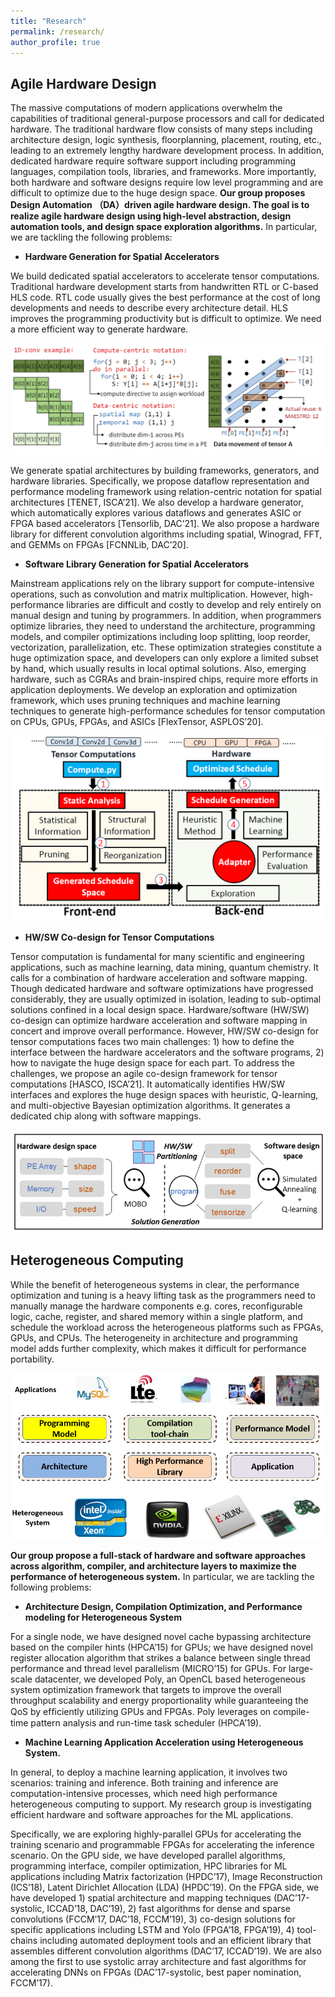```yaml
---
title: "Research"
permalink: /research/
author_profile: true
---
```


## Agile Hardware Design 
The massive computations of modern applications overwhelm the capabilities of traditional general-purpose processors and call for dedicated hardware. The traditional hardware flow consists of many steps including architecture design, logic synthesis, floorplanning, placement, routing, etc., leading to an extremely lengthy hardware development process. In addition, dedicated hardware require software support including programming languages, compilation tools, libraries, and frameworks. More importantly, both hardware and software designs require low level programming and are difficult to optimize due to the huge design space. **Our group proposes Design Automation （DA）driven agile hardware design. The goal is to realize agile hardware design using high-level abstraction, design automation tools, and design space exploration algorithms.** In particular, we are tackling the following problems:

*  **Hardware Generation for Spatial Accelerators**

We build dedicated spatial accelerators to accelerate tensor computations. Traditional hardware development starts from handwritten RTL or C-based HLS code. RTL code usually gives the best performance at the cost of long developments and needs to describe every architecture detail. HLS improves the programming productivity but is difficult to optimize. We need a more efficient way to generate hardware. 

<img src="/images/image001.png" />
 
We generate spatial architectures by building frameworks, generators, and hardware libraries. Specifically, we propose dataflow representation and performance modeling framework using relation-centric notation for spatial architectures [TENET, ISCA’21]. We also develop a hardware generator, which automatically explores various dataflows and generates ASIC or FPGA based accelerators [Tensorlib, DAC’21]. We also propose a hardware library for different convolution algorithms including spatial, Winograd, FFT, and GEMMs on FPGAs [FCNNLib, DAC’20]. 

*  **Software Library Generation for Spatial Accelerators**

Mainstream applications rely on the library support for compute-intensive operations, such as convolution and matrix multiplication. However, high-performance libraries are difficult and costly to develop and rely entirely on manual design and tuning by programmers. In addition, when programmers optimize libraries, they need to understand the architecture, programming models, and compiler optimizations including loop splitting, loop reorder, vectorization, parallelization, etc. These optimization strategies constitute a huge optimization space, and developers can only explore a limited subset by hand, which usually results in local optimal solutions. Also, emerging hardware, such as CGRAs and brain-inspired chips, require more efforts in application deployments. We develop an exploration and optimization framework, which uses pruning techniques and machine learning techniques to generate high-performance schedules for tensor computation on CPUs, GPUs, FPGAs, and ASICs [FlexTensor, ASPLOS’20].

<img src="/images/image002.png" />
 
*  **HW/SW Co-design for Tensor Computations**

Tensor computation is fundamental for many scientific and engineering applications, such as machine learning, data mining, quantum chemistry. It calls for a combination of hardware acceleration and software mapping. Though dedicated hardware and software optimizations have progressed considerably, they are usually optimized in isolation, leading to  sub-optimal solutions confined in a local design space. Hardware/software (HW/SW) co-design can optimize hardware acceleration and software mapping in concert and improve overall performance. However, HW/SW co-design for tensor computations faces two main challenges: 1) how to define the interface between the hardware accelerators and the software programs, 2) how to navigate the huge design space for each part. To address the challenges, we propose an agile co-design framework for tensor computations [HASCO, ISCA’21].  It automatically identifies HW/SW interfaces and explores the huge design spaces with heuristic, Q-learning, and multi-objective Bayesian optimization algorithms. It generates a dedicated chip along with software mappings. 
 
<img src="/images/image003.png" />

## Heterogeneous Computing
While the benefit of heterogeneous systems in clear, the performance optimization and tuning is a heavy lifting task as the programmers need to manually manage the hardware components e.g. cores, reconfigurable logic, cache, register, and shared memory within a single platform, and schedule the workload across the heterogeneous platforms such as FPGAs, GPUs, and CPUs. The heterogeneity in architecture and programming model adds further complexity, which makes it difficult for performance portability. 

<img src="/images/image004.png" />
 
**Our group propose a full-stack of hardware and software approaches across algorithm, compiler, and architecture layers to maximize the performance of heterogeneous system.** In particular, we are tackling the following problems:

*  **Architecture Design, Compilation Optimization, and Performance modeling for Heterogeneous System**

For a single node, we have designed novel cache bypassing architecture based on the compiler hints (HPCA’15) for GPUs; we have designed novel register allocation algorithm that strikes a balance between single thread performance and thread level parallelism (MICRO’15) for GPUs. For large-scale datacenter, we developed Poly, an OpenCL based heterogeneous system optimization framework that targets to improve the overall throughput scalability and energy proportionality while guaranteeing the QoS by efﬁciently utilizing GPUs and FPGAs. Poly leverages on compile-time pattern analysis and run-time task scheduler (HPCA’19).

*  **Machine Learning Application Acceleration using Heterogeneous System.**

In general, to deploy a machine learning application, it involves two scenarios: training and inference. Both training and inference are computation-intensive processes, which need high performance heterogeneous computing to support. My research group is investigating efficient hardware and software approaches for the ML applications.  

Specifically, we are exploring highly-parallel GPUs for accelerating the training scenario and programmable FPGAs for accelerating the inference scenario. On the GPU side, we have developed parallel algorithms, programming interface, compiler optimization, HPC libraries for ML applications including Matrix factorization (HPDC’17), Image Reconstruction (ICS’18), Latent Dirichlet Allocation (LDA) (HPDC’19). On the FPGA side, we have developed 1) spatial architecture and mapping techniques (DAC’17-systolic, ICCAD’18, DAC’19), 2) fast algorithms for dense and sparse convolutions (FCCM’17, DAC’18, FCCM’19), 3) co-design solutions for specific applications including LSTM and Yolo (FPGA’18, FPGA’19), 4) tool-chains including automated deployment tools and an efficient library that assembles different convolution algorithms (DAC’17, ICCAD’19). We are also among the first to use systolic array architecture and fast algorithms for accelerating DNNs on FPGAs (DAC’17-systolic, best paper nomination, FCCM’17).
